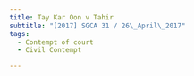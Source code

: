 ```yaml
---
title: Tay Kar Oon v Tahir 
subtitle: "[2017] SGCA 31 / 26\_April\_2017"
tags:
  - Contempt of court
  - Civil Contempt

---
```


